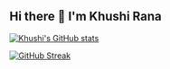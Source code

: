 ## Hi there 👋 I'm Khushi Rana

[![Khushi's GitHub stats](https://github-readme-stats.vercel.app/api?username=Khushi-rana-25&show_icons=true&theme=onedark)](https://github.com/anuraghazra/github-readme-stats)

[![GitHub Streak](https://streak-stats.demolab.com/?user=Khushi-rana-25)](https://git.io/streak-stats)
